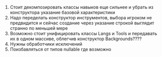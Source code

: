 1. Стоит декомпозировать классы навыков еще сильнее и убрать из конструктора указание базовой характеристики
2. Надо переделать конструктор инструментов, выбора игроком не предвидится и сейчас создание через указание строкой выглядит странно по меньшей мере
3. Возможно стоит унифицировать классы Langs и Tools и передавать их в одном массиве, облегчив конструктор Backgrounds????
4. Нужны обработчики исключений
5. Поизбавляться от типов nullable где возможно
